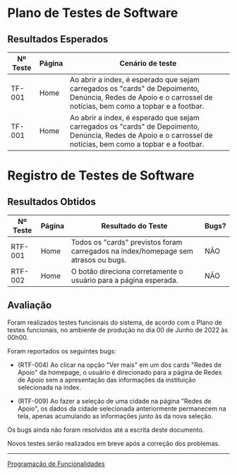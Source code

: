 # Plano de Testes de Software

## Resultados Esperados

| Nº Teste | Página | Cenário de teste |
|-----------|-----------------------------------------|----|
|TF-001| Home | Ao abrir a index, é esperado que sejam carregados os "cards" de Depoimento, Denúncia, Redes de Apoio e o carrossel de notícias, bem como a topbar e a footbar. |
|TF-001| Home | Ao abrir a index, é esperado que sejam carregados os "cards" de Depoimento, Denúncia, Redes de Apoio e o carrossel de notícias, bem como a topbar e a footbar. |

# Registro de Testes de Software

## Resultados Obtidos

| Nº Teste | Página | Resultado do Teste | Bugs? |
|----|-----------------------------------------|----|----|
|RTF-001| Home | Todos os "cards" previstos foram carregados na index/homepage sem atrasos ou bugs. | NÃO |
|RTF-002| Home | O botão direciona corretamente o usuário para a página esperada. | NÃO |

## Avaliação

Foram realizados testes funcionais do sistema, de acordo com o Plano de testes funcionais, no ambiente de produção no dia 00 de Junho de 2022 às 00h00.

Foram reportados os seguintes bugs:

- (RTF-004) Ao clicar na opção "Ver mais" em um dos cards "Redes de Apoio" da homepage, o usuário é direcionado para a página de Redes de Apoio sem a apresentação das informações da instituição selecionada na index.

- (RTF-009) Ao fazer a seleção de uma cidade na página "Redes de Apoio", os dados da cidade selecionada anteriormente permanecem na tela, apenas acumulando as informações junto às da nova seleção.

Os bugs ainda não foram resolvidos até a escrita deste documento.

Novos testes serão realizados em breve após a correção dos problemas.

<hr>
 
<p align="left"><a href="./development.md">Programação de Funcionalidades</a>
